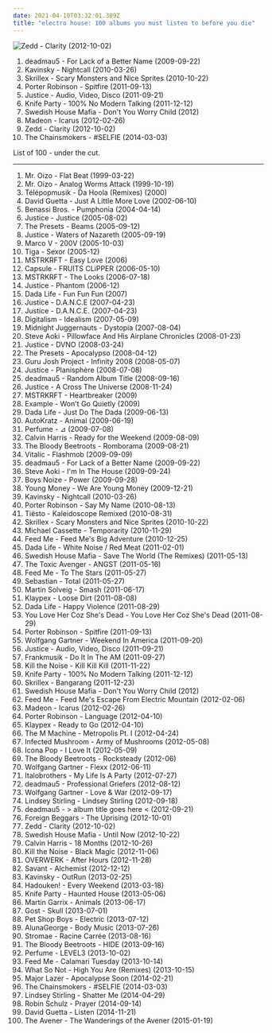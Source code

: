 ```yaml
---
date: 2021-04-10T03:32:01.389Z
title: "electro house: 100 albums you must listen to before you die"
---
```

![Zedd - Clarity (2012-10-02)](http://coverartarchive.org/release/fee67a94-3330-4b92-91dd-57d944d57e1e/11172117630-500.jpg "Zedd - Clarity (2012-10-02)")
<ol class="albums">
<li data-cover="http://coverartarchive.org/release/97f6f1d5-1c70-367d-a217-45cab7a31926/15654510735-500.jpg" data-tags="electronic" role="button">deadmau5 - For Lack of a Better Name (2009-09-22)</li>
<li data-cover="http://coverartarchive.org/release/851588f7-9cdb-473f-96d0-21680c4a383c/2466705356-500.jpg" data-tags="electronic" role="button">Kavinsky - Nightcall (2010-03-26)</li>
<li data-cover="https://img.discogs.com/k3KyQEj49c92MtBSqfa_Qa7lJGY=/fit-in/600x600/filters:strip_icc():format(jpeg):mode_rgb():quality(90)/discogs-images/R-2512151-1458495380-1097.jpeg.jpg" data-tags="dubstep" role="button">Skrillex - Scary Monsters and Nice Sprites (2010-10-22)</li>
<li data-cover="http://coverartarchive.org/release/88ffbbe2-bcce-4bfd-912d-2d1998173e4a/11697782536-500.jpg" data-tags="dubstep, electronic, electro house" role="button">Porter Robinson - Spitfire (2011-09-13)</li>
<li data-cover="https://img.discogs.com/NReFsjxoYdr2yKqTGkr_LHFjyjM=/fit-in/300x300/filters:strip_icc():format(jpeg):mode_rgb():quality(90)/discogs-images/R-3190739-1319809652.jpeg.jpg" data-tags="electronic" role="button">Justice - Audio, Video, Disco (2011-09-21)</li>
<li data-cover="http://coverartarchive.org/release/4e8cbbc8-2956-455c-b645-ebc076287aa1/1262026260-500.jpg" data-tags="electro house" role="button">Knife Party - 100% No Modern Talking (2011-12-12)</li>
<li data-cover="https://img.discogs.com/9MzErOAnYWDzSs2D2gxyQBTU_yU=/fit-in/600x600/filters:strip_icc():format(jpeg):mode_rgb():quality(90)/discogs-images/R-3927587-1349528161-4086.jpeg.jpg" data-tags="trance, electronic, house, electro house, electro dance" role="button">Swedish House Mafia - Don't You Worry Child (2012)</li>
<li data-cover="http://coverartarchive.org/release/6d363f29-6cea-4255-96bb-72708ac3f1b3/1246080273-500.jpg" data-tags="electronic, electro, dance, house, electro house, pure awesome, absofuckinglutely amazing, madeon, electro-pop-house-whatever" role="button">Madeon - Icarus (2012-02-26)</li>
<li data-cover="http://coverartarchive.org/release/fee67a94-3330-4b92-91dd-57d944d57e1e/11172117630-500.jpg" data-tags="electro house, house" role="button">Zedd - Clarity (2012-10-02)</li>
<li data-cover="http://coverartarchive.org/release/77e3b871-155d-4b8e-ba19-8af12ace9ad7/6723882290-500.jpg" data-tags="selfie" role="button">The Chainsmokers - #SELFIE (2014-03-03)</li>
</ol>
List of 100 - under the cut.
<!-- more -->

_________________

<ol class="albums">
<li data-cover="http://coverartarchive.org/release/32aa71d7-5d29-464d-9cfa-2dbb48a50086/6350918032-500.jpg" data-tags="electronic, house, electro house, madonna, singles i own on vinyl" role="button">
Mr. Oizo - Flat Beat (1999-03-22)
</li>
<li data-cover="http://coverartarchive.org/release/97d6229b-be51-434b-96d5-53579cf27952/20372962851-500.jpg" data-tags="electronic, electro" role="button">
Mr. Oizo - Analog Worms Attack (1999-10-19)
</li>
<li data-cover="https://img.discogs.com/vEmL8ZSsMGePbRhkNCv-x_s3fsg=/fit-in/300x300/filters:strip_icc():format(jpeg):mode_rgb():quality(90)/discogs-images/R-279604-1458355450-8628.jpeg.jpg" data-tags="electro house" role="button">
Télépopmusik - Da Hoola (Remixes) (2000)
</li>
<li data-cover="http://coverartarchive.org/release/859e1b39-674b-4aa6-afd0-35af150ff649/15701501195-500.jpg" data-tags="house" role="button">
David Guetta - Just A Little More Love (2002-06-10)
</li>
<li data-cover="https://img.discogs.com/kS0RiToufqyFNNqKDtRDH-I2uYs=/fit-in/500x493/filters:strip_icc():format(jpeg):mode_rgb():quality(90)/discogs-images/R-292548-1319110655.jpeg.jpg" data-tags="electro, house" role="button">
Benassi Bros. - Pumphonia (2004-04-14)
</li>
<li data-cover="https://img.discogs.com/SlNaFUDSF6C3MKfyddNjzgmu81Q=/fit-in/480x640/filters:strip_icc():format(jpeg):mode_rgb():quality(90)/discogs-images/R-4934202-1379869377-5126.jpeg.jpg" data-tags="electronic" role="button">
Justice - Justice (2005-08-02)
</li>
<li data-cover="http://coverartarchive.org/release/4a2b6743-147d-4e5b-9426-a05727d4cc0c/6386195266-500.jpg" data-tags="electronic, electro" role="button">
The Presets - Beams (2005-09-12)
</li>
<li data-cover="http://coverartarchive.org/release/1226bbd9-f60e-4399-a3a5-14071fc7c13d/14242541008-500.jpg" data-tags="electro, ed banger" role="button">
Justice - Waters of Nazareth (2005-09-19)
</li>
<li data-cover="http://coverartarchive.org/release/77444caf-efe3-4e79-b280-4694a70e8a44/954163464-500.jpg" data-tags="trance" role="button">
Marco V - 200V (2005-10-03)
</li>
<li data-cover="https://img.discogs.com/7sLCjpeXls9RLMT-P-unVY8f3rI=/fit-in/600x534/filters:strip_icc():format(jpeg):mode_rgb():quality(90)/discogs-images/R-704553-1149877523.jpeg.jpg" data-tags="electro" role="button">
Tiga - Sexor (2005-12)
</li>
<li data-cover="http://coverartarchive.org/release/b27d398e-c63a-4b2a-abe7-de8992788ee7/2887466962-500.jpg" data-tags="electro house" role="button">
MSTRKRFT - Easy Love (2006)
</li>
<li data-cover="http://coverartarchive.org/release/5a00cdce-1a2b-48f3-adbb-ca1b5ad779b9/3951479046-500.jpg" data-tags="electronic, electropop, japanese, capsule" role="button">
Capsule - FRUITS CLiPPER (2006-05-10)
</li>
<li data-cover="http://coverartarchive.org/release/fcc15e13-55f9-4e65-a19d-d1649e4a8985/3596711954-500.jpg" data-tags="electronic, electro" role="button">
MSTRKRFT - The Looks (2006-07-18)
</li>
<li data-cover="http://coverartarchive.org/release/b1167b82-c752-42cd-aeda-d8349ef9ef90/3586748821-500.jpg" data-tags="electro house" role="button">
Justice - Phantom (2006-12)
</li>
<li data-cover="https://img.discogs.com/z9VKRjLaJO5alTq_svOYj03-NTA=/fit-in/600x600/filters:strip_icc():format(jpeg):mode_rgb():quality(90)/discogs-images/R-1115042-1193180138.jpeg.jpg" data-tags="electro, house, electro house" role="button">
Dada Life - Fun Fun Fun (2007)
</li>
<li data-cover="https://img.discogs.com/iac1_GWzQdf7e_OSVN8mFXe7keg=/fit-in/313x320/filters:strip_icc():format(jpeg):mode_rgb():quality(90)/discogs-images/R-5455858-1393891689-3370.jpeg.jpg" data-tags="electro house" role="button">
Justice - D.A.N.C.E (2007-04-23)
</li>
<li data-cover="http://coverartarchive.org/release/587a702e-acf6-418b-b034-053080ac7eea/6367927492-500.jpg" data-tags="electro dance" role="button">
Justice - D.A.N.C.E. (2007-04-23)
</li>
<li data-cover="https://img.discogs.com/6NnlrO_rxFuHD3yIn9SWoJ45y54=/fit-in/463x463/filters:strip_icc():format(jpeg):mode_rgb():quality(90)/discogs-images/R-1021020-1314456883.jpeg.jpg" data-tags="electro, electronic" role="button">
Digitalism - Idealism (2007-05-09)
</li>
<li data-cover="https://img.discogs.com/f1ZtFzXpOWkuJM7_t-ivbz8FCR4=/fit-in/600x597/filters:strip_icc():format(jpeg):mode_rgb():quality(90)/discogs-images/R-1047786-1389507683-6088.jpeg.jpg" data-tags="electronic" role="button">
Midnight Juggernauts - Dystopia (2007-08-04)
</li>
<li data-cover="http://coverartarchive.org/release/adf50f02-ea39-471d-bb2f-303fe9b68dfe/8139327870-500.jpg" data-tags="electronic" role="button">
Steve Aoki - Pillowface And His Airplane Chronicles (2008-01-23)
</li>
<li data-cover="https://img.discogs.com/Bg089UG-__fJAQwT9jeASdJYJ0E=/fit-in/600x600/filters:strip_icc():format(jpeg):mode_rgb():quality(90)/discogs-images/R-3862070-1347253823-1854.jpeg.jpg" data-tags="dance, electro house" role="button">
Justice - DVNO (2008-03-24)
</li>
<li data-cover="https://img.discogs.com/cQ-BI3c-jqD0z2VUvu9SO_iGIms=/fit-in/500x500/filters:strip_icc():format(jpeg):mode_rgb():quality(90)/discogs-images/R-1347767-1211653653.jpeg.jpg" data-tags="electronic" role="button">
The Presets - Apocalypso (2008-04-12)
</li>
<li data-cover="https://img.discogs.com/_eMqMMDVOx2FX8aNRz1eCGJZuyQ=/fit-in/600x594/filters:strip_icc():format(jpeg):mode_rgb():quality(90)/discogs-images/R-1331305-1316727049.jpeg.jpg" data-tags="dance" role="button">
Guru Josh Project - Infinity 2008 (2008-05-07)
</li>
<li data-cover="http://coverartarchive.org/release/c91ee04e-f5c5-43d3-a199-2bebffb177de/18417579892-500.jpg" data-tags="electronic, house, electro house, french house, 00s, edm" role="button">
Justice - Planisphère (2008-07-08)
</li>
<li data-cover="http://coverartarchive.org/release/a94a2faf-b5e4-33c9-953b-ca020418cddd/7267268374-500.jpg" data-tags="progressive house" role="button">
deadmau5 - Random Album Title (2008-09-16)
</li>
<li data-cover="http://coverartarchive.org/release/15e3739f-e713-4a5f-884a-d95596c3fa1f/18417383878-500.jpg" data-tags="electronic, dance" role="button">
Justice - A Cross The Universe (2008-11-24)
</li>
<li data-cover="https://img.discogs.com/ZP1Td2EdYkTd9yTbLelrAodx4nc=/fit-in/300x300/filters:strip_icc():format(jpeg):mode_rgb():quality(90)/discogs-images/R-8800657-1469037194-9536.jpeg.jpg" data-tags="electro house" role="button">
MSTRKRFT - Heartbreaker (2009)
</li>
<li data-cover="https://img.discogs.com/3AuOfzttp6c5coNcDn4WiaHYRVE=/fit-in/600x600/filters:strip_icc():format(jpeg):mode_rgb():quality(90)/discogs-images/R-2019036-1258978077.jpeg.jpg" data-tags="electronic, dance" role="button">
Example - Won't Go Quietly (2009)
</li>
<li data-cover="https://img.discogs.com/QJAAG1_fgUM82slexCWqSydm7Gs=/fit-in/500x500/filters:strip_icc():format(jpeg):mode_rgb():quality(90)/discogs-images/R-2232652-1277744631.jpeg.jpg" data-tags="electro house" role="button">
Dada Life - Just Do The Dada (2009-06-13)
</li>
<li data-cover="http://coverartarchive.org/release/0dd4278f-79ed-4b88-831a-2bdc1e2eceae/4860996682-500.jpg" data-tags="electronic, electro, electro house" role="button">
AutoKratz - Animal (2009-06-19)
</li>
<li data-cover="https://via.placeholder.com/450" data-tags="electropop, electronic, j-pop" role="button">
Perfume - ⊿ (2009-07-08)
</li>
<li data-cover="http://coverartarchive.org/release/683d02c0-122f-4555-80ac-49c822023092/26593312635-500.jpg" data-tags="electronic" role="button">
Calvin Harris - Ready for the Weekend (2009-08-09)
</li>
<li data-cover="https://img.discogs.com/jBj3QGbg5SrmsfLqQXY7UXYsTKo=/fit-in/550x550/filters:strip_icc():format(jpeg):mode_rgb():quality(90)/discogs-images/R-2593294-1292173552.jpeg.jpg" data-tags="electronic, house, electro, dance" role="button">
The Bloody Beetroots - Romborama (2009-08-21)
</li>
<li data-cover="http://coverartarchive.org/release/63e24053-1c01-31b0-b8e8-3b2a59bb75ff/1467707916-500.jpg" data-tags="house" role="button">
Vitalic - Flashmob (2009-09-09)
</li>
<li data-cover="http://coverartarchive.org/release/97f6f1d5-1c70-367d-a217-45cab7a31926/15654510735-500.jpg" data-tags="electronic" role="button">
deadmau5 - For Lack of a Better Name (2009-09-22)
</li>
<li data-cover="http://coverartarchive.org/release/7676c4f1-c4b5-4f02-b060-76dcce21a897/9371502155-500.jpg" data-tags="electronic, electro, electro house" role="button">
Steve Aoki - I'm In The House (2009-09-24)
</li>
<li data-cover="http://coverartarchive.org/release/124251b9-057f-35ab-a0cf-8f9366482ced/17897598255-500.jpg" data-tags="electronic" role="button">
Boys Noize - Power (2009-09-28)
</li>
<li data-cover="http://coverartarchive.org/release/0d6886d2-fc6b-4ca4-b21a-6c9ea1d46dc0/14721836017-500.jpg" data-tags="hip-hop" role="button">
Young Money - We Are Young Money (2009-12-21)
</li>
<li data-cover="http://coverartarchive.org/release/851588f7-9cdb-473f-96d0-21680c4a383c/2466705356-500.jpg" data-tags="electronic" role="button">
Kavinsky - Nightcall (2010-03-26)
</li>
<li data-cover="http://coverartarchive.org/release/b1a1dbc7-382f-4a53-b02f-56c98e1bd550/22558909538-500.jpg" data-tags="electronic, electro, electro house, complextro" role="button">
Porter Robinson - Say My Name (2010-08-13)
</li>
<li data-cover="https://img.discogs.com/um2JQXXGCXNGP69kw6-LT6qim7o=/fit-in/600x600/filters:strip_icc():format(jpeg):mode_rgb():quality(90)/discogs-images/R-2549909-1289996098.jpeg.jpg" data-tags="house, electro house, progressive house" role="button">
Tiësto - Kaleidoscope Remixed (2010-08-31)
</li>
<li data-cover="https://img.discogs.com/k3KyQEj49c92MtBSqfa_Qa7lJGY=/fit-in/600x600/filters:strip_icc():format(jpeg):mode_rgb():quality(90)/discogs-images/R-2512151-1458495380-1097.jpeg.jpg" data-tags="dubstep" role="button">
Skrillex - Scary Monsters and Nice Sprites (2010-10-22)
</li>
<li data-cover="http://coverartarchive.org/release/e9115c35-6356-437d-a33b-971aff59160a/10191944200-500.jpg" data-tags="trance, electronic, dance, house, electro house, finnish, progressive house, anjunadeep, synthwave, music i want to check out, progressive electro house" role="button">
Michael Cassette - Temporarity (2010-11-29)
</li>
<li data-cover="http://coverartarchive.org/release/4cf99bae-e926-46ac-91ce-16e1ad2efdb3/2173076183-500.jpg" data-tags="dubstep, house, electro house" role="button">
Feed Me - Feed Me's Big Adventure (2010-12-25)
</li>
<li data-cover="http://coverartarchive.org/release/fd0934b6-8675-47d7-9267-b31669aa140e/6162424730-500.jpg" data-tags="electro, electro house" role="button">
Dada Life - White Noise / Red Meat (2011-02-01)
</li>
<li data-cover="https://img.discogs.com/uFnewJGhzv75uU-Xf3JfwgeAmy8=/fit-in/600x600/filters:strip_icc():format(jpeg):mode_rgb():quality(90)/discogs-images/R-2939324-1308244906.jpeg.jpg" data-tags="house, electro house, electro-house, pop house" role="button">
Swedish House Mafia - Save The World (The Remixes) (2011-05-13)
</li>
<li data-cover="http://coverartarchive.org/release/51cfe7e4-4b81-442c-ae5a-2eead356daa6/11058473899-500.jpg" data-tags="electronic" role="button">
The Toxic Avenger - ANGST (2011-05-16)
</li>
<li data-cover="http://coverartarchive.org/release/4f7c2d8a-2fdb-498c-9470-f3f0a4d38d43/2411561207-500.jpg" data-tags="electronic, house, electro house, 10s, edm, complextro, sun and moon and stars and outer space" role="button">
Feed Me - To The Stars (2011-05-27)
</li>
<li data-cover="http://coverartarchive.org/release/d1cec1bf-0ae2-47a6-a7a7-16a13b1fd397/7750374142-500.jpg" data-tags="electronic, house" role="button">
Sebastian - Total (2011-05-27)
</li>
<li data-cover="https://img.discogs.com/O_YLFoHps1L9t86KZJv5fNuLkSI=/fit-in/600x600/filters:strip_icc():format(jpeg):mode_rgb():quality(90)/discogs-images/R-4004913-1352042722-3624.jpeg.jpg" data-tags="house" role="button">
Martin Solveig - Smash (2011-06-17)
</li>
<li data-cover="http://coverartarchive.org/release/04151844-9f26-42b9-a93c-7d2ae39a133a/5606417072-500.jpg" data-tags="dubstep, electro house, get it on rapsody" role="button">
Klaypex - Loose Dirt (2011-08-08)
</li>
<li data-cover="http://coverartarchive.org/release/ce9e7189-6e6a-4f1f-a928-88b65451d358/4603723237-500.jpg" data-tags="electro, electro house" role="button">
Dada Life - Happy Violence (2011-08-29)
</li>
<li data-cover="http://coverartarchive.org/release/88a81e30-e4d8-4ffd-bb73-6fe9a2730796/1993617113-500.jpg" data-tags="electronic, electronica" role="button">
You Love Her Coz She's Dead - You Love Her Coz She's Dead (2011-08-29)
</li>
<li data-cover="http://coverartarchive.org/release/88ffbbe2-bcce-4bfd-912d-2d1998173e4a/11697782536-500.jpg" data-tags="dubstep, electronic, electro house" role="button">
Porter Robinson - Spitfire (2011-09-13)
</li>
<li data-cover="http://coverartarchive.org/release/9de8983a-ed9d-4867-b008-55cc99937803/3459340597-500.jpg" data-tags="house, electro house" role="button">
Wolfgang Gartner - Weekend In America (2011-09-20)
</li>
<li data-cover="https://img.discogs.com/NReFsjxoYdr2yKqTGkr_LHFjyjM=/fit-in/300x300/filters:strip_icc():format(jpeg):mode_rgb():quality(90)/discogs-images/R-3190739-1319809652.jpeg.jpg" data-tags="electronic" role="button">
Justice - Audio, Video, Disco (2011-09-21)
</li>
<li data-cover="https://via.placeholder.com/450" data-tags="electro, electro house, 2011 albums, fresh:mesh, i wanna have these albums" role="button">
Frankmusik - Do It In The AM (2011-09-27)
</li>
<li data-cover="http://coverartarchive.org/release/5fcbe9d4-9428-4de9-89d6-f3173e9e7dc7/19196403181-500.jpg" data-tags="dubstep" role="button">
Kill the Noise - Kill Kill Kill (2011-11-22)
</li>
<li data-cover="http://coverartarchive.org/release/4e8cbbc8-2956-455c-b645-ebc076287aa1/1262026260-500.jpg" data-tags="electro house" role="button">
Knife Party - 100% No Modern Talking (2011-12-12)
</li>
<li data-cover="http://coverartarchive.org/release/13b61bbf-67ad-4a0b-9f68-85b425061968/1984353512-500.jpg" data-tags="dubstep" role="button">
Skrillex - Bangarang (2011-12-23)
</li>
<li data-cover="https://img.discogs.com/9MzErOAnYWDzSs2D2gxyQBTU_yU=/fit-in/600x600/filters:strip_icc():format(jpeg):mode_rgb():quality(90)/discogs-images/R-3927587-1349528161-4086.jpeg.jpg" data-tags="trance, electronic, house, electro house, electro dance" role="button">
Swedish House Mafia - Don't You Worry Child (2012)
</li>
<li data-cover="http://coverartarchive.org/release/a667cbdf-20bd-4e4c-abe1-313b4ef25693/2462427943-500.jpg" data-tags="dubstep, electro house, progressive house, drum & bass" role="button">
Feed Me - Feed Me's Escape From Electric Mountain (2012-02-06)
</li>
<li data-cover="http://coverartarchive.org/release/6d363f29-6cea-4255-96bb-72708ac3f1b3/1246080273-500.jpg" data-tags="electronic, electro, dance, house, electro house, pure awesome, absofuckinglutely amazing, madeon, electro-pop-house-whatever" role="button">
Madeon - Icarus (2012-02-26)
</li>
<li data-cover="http://coverartarchive.org/release/cca170bb-b8a8-4382-9a20-03e9c4887e04/22558971521-500.jpg" data-tags="electronic" role="button">
Porter Robinson - Language (2012-04-10)
</li>
<li data-cover="http://coverartarchive.org/release/4ff9c630-6bde-4334-a3ba-54cadd2efeca/18400177932-500.jpg" data-tags="dubstep, house" role="button">
Klaypex - Ready to Go (2012-04-10)
</li>
<li data-cover="http://coverartarchive.org/release/4791cdf8-f6aa-411d-a4a2-f72955d03528/7333829426-500.jpg" data-tags="electronic, electro house" role="button">
The M Machine - Metropolis Pt. I (2012-04-24)
</li>
<li data-cover="http://coverartarchive.org/release/24187665-87de-40eb-82db-ad38b6ca1566/1078624918-500.jpg" data-tags="electronic, dubstep, electro" role="button">
Infected Mushroom - Army of Mushrooms (2012-05-08)
</li>
<li data-cover="http://coverartarchive.org/release/887f5886-3ade-4b40-b9b0-8a9dc17912be/5213943610-500.jpg" data-tags="i love it, electronic" role="button">
Icona Pop - I Love It (2012-05-09)
</li>
<li data-cover="https://img.discogs.com/4gK4uLUGNNdcsL3ZqnR6RAfnmgA=/fit-in/600x609/filters:strip_icc():format(jpeg):mode_rgb():quality(90)/discogs-images/R-1904519-1535063439-7245.jpeg.jpg" data-tags="indie rock, electro, electro house, scream" role="button">
The Bloody Beetroots - Rocksteady (2012-06)
</li>
<li data-cover="http://coverartarchive.org/release/3b0190cc-b415-46fc-9bad-ce0c63243d2e/3459319440-500.jpg" data-tags="electro house" role="button">
Wolfgang Gartner - Flexx (2012-06-11)
</li>
<li data-cover="http://coverartarchive.org/release/30483241-09a0-4f5b-90b2-46141956a2f2/4049288536-500.jpg" data-tags="trance, electronic, electro, dance, house, electro house" role="button">
Italobrothers - My Life Is A Party (2012-07-27)
</li>
<li data-cover="https://img.discogs.com/xncTdAhINqdJjubPJd_x2wU0-Hs=/fit-in/600x600/filters:strip_icc():format(jpeg):mode_rgb():quality(90)/discogs-images/R-2981571-1460313451-4167.jpeg.jpg" data-tags="electronic, techno, house, electro house, minimal, progressive house" role="button">
deadmau5 - Professional Griefers (2012-08-12)
</li>
<li data-cover="http://coverartarchive.org/release/fa821643-4a62-4803-9545-c16ca3047845/3459313151-500.jpg" data-tags="electronic, dance, house, electro house, american" role="button">
Wolfgang Gartner - Love & War (2012-09-17)
</li>
<li data-cover="http://coverartarchive.org/release/bc51ba52-59a7-49a3-8d55-92540d64d8d4/5933544596-500.jpg" data-tags="dubstep" role="button">
Lindsey Stirling - Lindsey Stirling (2012-09-18)
</li>
<li data-cover="http://coverartarchive.org/release/a52ae1b2-ae38-4915-9a86-27c256917302/2331916399-500.jpg" data-tags="progressive house" role="button">
deadmau5 - > album title goes here < (2012-09-21)
</li>
<li data-cover="http://coverartarchive.org/release/496b9cfe-4521-4da8-aca7-30463263e3c5/6243503281-500.jpg" data-tags="hip-hop, grime, dubstep, electro house" role="button">
Foreign Beggars - The Uprising (2012-10-01)
</li>
<li data-cover="http://coverartarchive.org/release/fee67a94-3330-4b92-91dd-57d944d57e1e/11172117630-500.jpg" data-tags="electro house, house" role="button">
Zedd - Clarity (2012-10-02)
</li>
<li data-cover="http://coverartarchive.org/release/3635ce51-ff95-4656-a8d0-3931a09573aa/7045624028-500.jpg" data-tags="house" role="button">
Swedish House Mafia - Until Now (2012-10-22)
</li>
<li data-cover="http://coverartarchive.org/release/4e32dd65-ee0b-47d0-a217-93752224f93f/11608487637-500.jpg" data-tags="electronic, dance, house" role="button">
Calvin Harris - 18 Months (2012-10-26)
</li>
<li data-cover="http://coverartarchive.org/release/448070f8-bb82-49eb-b132-404d37a8bdf8/5858921353-500.jpg" data-tags="dubstep, electro, piano, house, electro house, brostep, owsla" role="button">
Kill the Noise - Black Magic (2012-11-06)
</li>
<li data-cover="http://coverartarchive.org/release/9908e1ef-2ec0-40c7-baeb-68c1754441db/22886156272-500.jpg" data-tags="dub, house, electro house" role="button">
OVERWERK - After Hours (2012-11-28)
</li>
<li data-cover="http://coverartarchive.org/release/0247f557-1e59-41f9-86d2-05af0fcbc3ff/22712884271-500.jpg" data-tags="electronic, dubstep, electro house, drum & bass, glitch hop" role="button">
Savant - Alchemist (2012-12-12)
</li>
<li data-cover="http://coverartarchive.org/release/44217cae-f225-4d3c-919b-cd6d70fe392c/3452445494-500.jpg" data-tags="electronic, synthwave" role="button">
Kavinsky - OutRun (2013-02-25)
</li>
<li data-cover="http://coverartarchive.org/release/b5faa285-8ca0-4d2e-bb1f-471dcef00db5/3790506518-500.jpg" data-tags="new rave, dubstep" role="button">
Hadouken! - Every Weekend (2013-03-18)
</li>
<li data-cover="http://coverartarchive.org/release/7f248756-f2bc-41dd-b943-d1a55ce046a4/11784134774-500.jpg" data-tags="electro house" role="button">
Knife Party - Haunted House (2013-05-06)
</li>
<li data-cover="http://coverartarchive.org/release/f595101f-9bc1-4e39-9909-7dc0dfa576e6/12255416150-500.jpg" data-tags="marting garrix animals" role="button">
Martin Garrix - Animals (2013-06-17)
</li>
<li data-cover="http://coverartarchive.org/release/b228e344-0197-40bd-8c76-3f269ad9fa32/9296949366-500.jpg" data-tags="darksynth" role="button">
Gost - Skull (2013-07-01)
</li>
<li data-cover="https://img.discogs.com/X56TsAaQVcGJByBtuBvgWIlUTDc=/fit-in/392x600/filters:strip_icc():format(jpeg):mode_rgb():quality(90)/discogs-images/R-1565810-1228855541.jpeg.jpg" data-tags="synthpop" role="button">
Pet Shop Boys - Electric (2013-07-12)
</li>
<li data-cover="http://coverartarchive.org/release/3473d4a9-a56e-4a31-a6a0-852eab8cd533/5102500960-500.jpg" data-tags="electronic, pop, synthpop, rnb" role="button">
AlunaGeorge - Body Music (2013-07-26)
</li>
<li data-cover="http://coverartarchive.org/release/de57c1d9-5e65-420f-a896-1332e87d4c09/25295943061-500.jpg" data-tags="electronic, electro, french, electropop, dance" role="button">
Stromae - Racine Carrée (2013-08-16)
</li>
<li data-cover="http://coverartarchive.org/release/d46cb428-7455-4dbc-b0f5-905ca2d6e8c8/5145357162-500.jpg" data-tags="electronic, dance, electro house" role="button">
The Bloody Beetroots - HIDE (2013-09-16)
</li>
<li data-cover="https://img.discogs.com/fK_SBnhk_3gYkaQuDn1Mcg2Ro2E=/fit-in/600x619/filters:strip_icc():format(jpeg):mode_rgb():quality(90)/discogs-images/R-5145641-1494989212-6727.jpeg.jpg" data-tags="electronic, electropop, j-pop" role="button">
Perfume - LEVEL3 (2013-10-02)
</li>
<li data-cover="https://img.discogs.com/bzkui0aRuxdOCeus2i__1I1INe8=/fit-in/600x600/filters:strip_icc():format(jpeg):mode_rgb():quality(90)/discogs-images/R-5001817-1381821314-8290.jpeg.jpg" data-tags="electronic, dubstep, house, electro house, 10s, days of the week, edm, brostep, complextro, food and drink" role="button">
Feed Me - Calamari Tuesday (2013-10-14)
</li>
<li data-cover="https://via.placeholder.com/450" data-tags="house" role="button">
What So Not - High You Are (Remixes) (2013-10-15)
</li>
<li data-cover="http://coverartarchive.org/release/38f45c1e-133c-447c-aa8d-d2131eed8cdd/6571167950-500.jpg" data-tags="hip hop, electro house, major lazer" role="button">
Major Lazer - Apocalypse Soon (2014-02-21)
</li>
<li data-cover="http://coverartarchive.org/release/77e3b871-155d-4b8e-ba19-8af12ace9ad7/6723882290-500.jpg" data-tags="selfie" role="button">
The Chainsmokers - #SELFIE (2014-03-03)
</li>
<li data-cover="http://coverartarchive.org/release/754ffe04-ae91-4b38-bebb-9a565a03eeb0/6830844142-500.jpg" data-tags="classical, dubstep, electronic, instrumental, violin" role="button">
Lindsey Stirling - Shatter Me (2014-04-29)
</li>
<li data-cover="http://coverartarchive.org/release/14074def-0940-4ffd-88bc-c7b35d0d7caf/8998642520-500.jpg" data-tags="robin schulz" role="button">
Robin Schulz - Prayer (2014-09-14)
</li>
<li data-cover="http://coverartarchive.org/release/a472e126-cc26-4b38-841d-ace59d30298e/9216364213-500.jpg" data-tags="electronic, electropop, pop, dance" role="button">
David Guetta - Listen (2014-11-21)
</li>
<li data-cover="http://coverartarchive.org/release/51f3f496-01b9-46f6-a3a3-54da87db0b71/9240189573-500.jpg" data-tags="dance-pop, electro house, deep house, nu-disco" role="button">
The Avener - The Wanderings of the Avener (2015-01-19)
</li>
</ol>